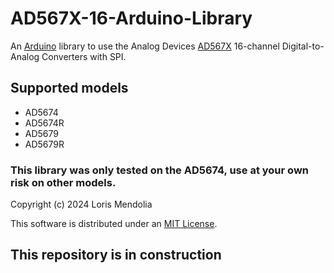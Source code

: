 # AD567X-16-Arduino-Library
An [Arduino](http://arduino.cc) library to use the Analog Devices [AD567X](https://www.analog.com/media/en/technical-documentation/data-sheets/AD5674-5674R-5679-5679R.pdf) 16-channel Digital-to-Analog Converters with SPI.

## Supported models
- AD5674
- AD5674R
- AD5679
- AD5679R

### This library was only tested on the AD5674, use at your own risk on other models.

Copyright (c) 2024 Loris Mendolia

This software is distributed under an [MIT License](./LICENSE).

## This repository is in construction
